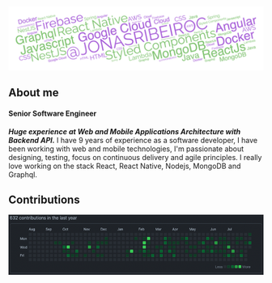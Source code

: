 ![wordcloud](images/wordcloud.png)
## About me

#### Senior Software Engineer
***Huge experience at Web and Mobile Applications Architecture with Backend API.***
I have 9 years of experience as a software developer, I have been working with web and mobile technologies, I'm passionate about designing, testing, focus on continuous delivery and agile principles. I really love working on the stack React, React Native, Nodejs, MongoDB and Graphql.

## Contributions

![Contributions](images/contributions.png)